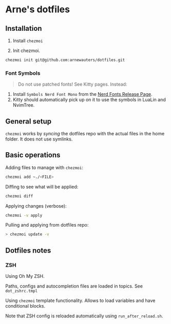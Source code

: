 # Arne's dotfiles

## Installation

1. Install `chezmoi`

2. Init chezmoi.

```sh
chezmoi init git@github.com:arnewauters/dotfiles.git
```

### Font Symbols

> Do not use patched fonts! See Kitty pages. Instead:

1. Install `Symbols Nerd Font Mono` from the [Nerd Fonts Release Page](https://github.com/ryanoasis/nerd-fonts/releases).
2. Kitty should automatically pick up on it to use the symbols in LuaLin and NvimTree.

## General setup

`chezmoi` works by *syncing* the dotfiles repo with the actual files in the home
folder. It does not use symlinks.

## Basic operations

Adding files to manage with `chezmoi`:

```sh
chezmoi add ~./<FILE>
```

Diffing to see what will be applied:

```sh
chezmoi diff
```

Applying changes (verbose):

```sh
chezmoi -v apply
```

Pulling and applying from dotfiles repo:

```sh
> chezmoi update -v
```

## Dotfiles notes

### ZSH

Using Oh My ZSH.

Paths, configs and autocompletion files are loaded in topics. See
   `dot_zshrc.tmpl`

Using `chezmoi` template functionality. Allows to load variables and have
conditional blocks.

Note that ZSH config is reloaded automatically using `run_after_reload.sh`.
